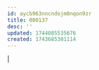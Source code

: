 ```yaml
---
id: aycb963nncndojm0nqon9zr
title: 080137
desc: ''
updated: 1744085535676
created: 1743685301114
---
```

|
